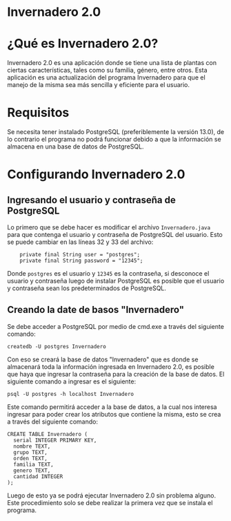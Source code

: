 # Invernadero 2.0

# ¿Qué es Invernadero 2.0?
Invernadero 2.0 es una aplicación donde se tiene una lista de plantas con ciertas características, tales como su familia, género, entre otros. Esta aplicación es una actualización del programa Invernadero para que el manejo de la misma sea más sencilla y eficiente para el usuario.

# Requisitos
Se necesita tener instalado PostgreSQL (preferiblemente la versión 13.0), de lo contrario el programa no podrá funcionar debido a que la información se almacena en una base de datos de PostgreSQL.

# Configurando Invernadero 2.0

## Ingresando el usuario y contraseña de PostgreSQL
Lo primero que se debe hacer es modificar el archivo ```Invernadero.java``` para que contenga el usuario y contraseña de PostgreSQL del usuario. Esto se puede cambiar en las líneas 32 y 33 del archivo:
```
    private final String user = "postgres";
    private final String password = "12345";
```
Donde ```postgres``` es el usuario y ```12345``` es la contraseña, si desconoce el usuario y contraseña luego de instalar PostgreSQL es posible que el usuario y contraseña sean los predeterminados de PostgreSQL.

## Creando la date de basos "Invernadero"
Se debe acceder a PostgreSQL por medio de cmd.exe a través del siguiente comando:
```
createdb -U postgres Invernadero
```
Con eso se creará la base de datos "Invernadero" que es donde se almacenará toda la información ingresada en Invernadero 2.0, es posible que haya que ingresar la contraseña para la creación de la base de datos. El siguiente comando a ingresar es el siguiente:
```
psql -U postgres -h localhost Invernadero
```
Este comando permitirá acceder a la base de datos, a la cual nos interesa ingresar para poder crear los atributos que contiene la misma, esto se crea a través del siguiente comando:
```
CREATE TABLE Invernadero (
  serial INTEGER PRIMARY KEY,
  nombre TEXT,
  grupo TEXT,
  orden TEXT,
  familia TEXT,
  genero TEXT,
  cantidad INTEGER
);
```
Luego de esto ya se podrá ejecutar Invernadero 2.0 sin problema alguno. Este procedimiento solo se debe realizar la primera vez que se instala el programa.
